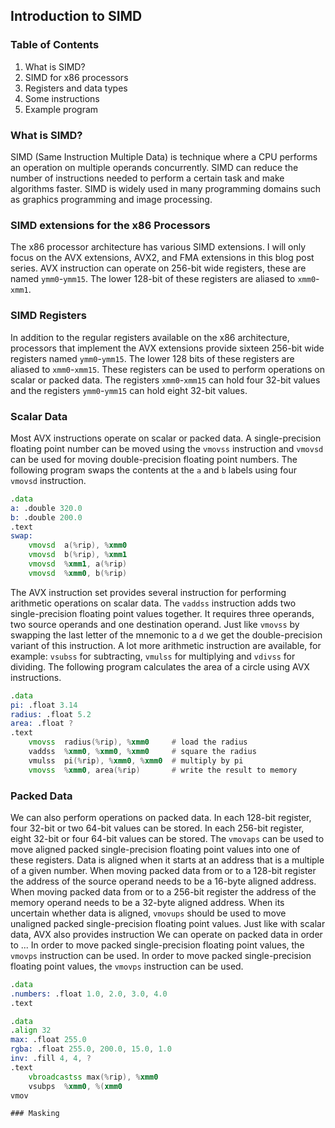 ## Introduction to SIMD
### Table of Contents
1. What is SIMD?
2. SIMD for x86 processors
3. Registers and data types
4. Some instructions
5. Example program

### What is SIMD?
SIMD (Same Instruction Multiple Data) is technique where a CPU performs an operation on multiple operands concurrently. SIMD can reduce the number of instructions needed to perform a certain task and make algorithms faster. SIMD is widely used in many programming domains such as graphics programming and image processing. 

### SIMD extensions for the x86 Processors
The x86 processor architecture has various SIMD extensions. I will only focus on the AVX extensions, AVX2, and FMA extensions in this blog post series. AVX instruction can operate on 256-bit wide registers, these are named `ymm0`-`ymm15`. The lower 128-bit of these registers are aliased to `xmm0`-`xmm1`.

### SIMD Registers
In addition to the regular registers available on the x86 architecture, processors that implement the AVX extensions provide sixteen 256-bit wide registers named `ymm0`-`ymm15`. The lower 128 bits of these registers are aliased to `xmm0`-`xmm15`. These registers can be used to perform operations on scalar or packed data. The registers `xmm0`-`xmm15` can hold four 32-bit values and the registers `ymm0`-`ymm15` can hold eight 32-bit values.

### Scalar Data
Most AVX instructions operate on scalar or packed data. A single-precision floating point number can be moved using the `vmovss` instruction and `vmovsd` can be used for moving double-precision floating point numbers. The following program swaps the contents at the `a` and `b` labels using four `vmovsd` instruction.
```asm
.data
a: .double 320.0
b: .double 200.0
.text
swap:
    vmovsd  a(%rip), %xmm0
    vmovsd  b(%rip), %xmm1
    vmovsd  %xmm1, a(%rip)
    vmovsd  %xmm0, b(%rip)
```
The AVX instruction set provides several instruction for performing arithmetic operations on scalar data. The `vaddss` instruction adds two single-precision floating point values together. It requires three operands, two source operands and one destination operand. Just like `vmovss` by swapping the last letter of the mnemonic to a `d` we get the double-precision variant of this instruction. A lot more arithmetic instruction are available, for example: `vsubss` for subtracting, `vmulss` for multiplying and `vdivss` for dividing. The following program calculates the area of a circle using AVX instructions.
```asm
.data
pi: .float 3.14
radius: .float 5.2
area: .float ?
.text
    vmovss  radius(%rip), %xmm0     # load the radius
    vaddss  %xmm0, %xmm0, %xmm0     # square the radius
    vmulss  pi(%rip), %xmm0, %xmm0  # multiply by pi
    vmovss  %xmm0, area(%rip)       # write the result to memory
```
### Packed Data
We can also perform operations on packed data. In each 128-bit register, four 32-bit or two 64-bit values can be stored. In each 256-bit register, eight 32-bit or four 64-bit values can be stored. The `vmovaps` can be used to move aligned packed single-precision floating point values into one of these registers. Data is aligned when it starts at an address that is a multiple of a given number. When moving packed data from or to a 128-bit register the address of the source operand needs to be a 16-byte aligned address. When moving packed data from or to a 256-bit register the address of the memory operand needs to be a 32-byte aligned address. When its uncertain whether data is aligned, `vmovups` should be used to move unaligned packed single-precision floating point values.
Just like with scalar data, AVX also provides instruction 
We can operate on packed data in order to ...
In order to move packed single-precision floating point values, the `vmovps` instruction can be used. In order to move packed single-precision floating point values, the `vmovps` instruction can be used.
```asm
.data
.numbers: .float 1.0, 2.0, 3.0, 4.0
.text
```

```asm
.data
.align 32
max: .float 255.0
rgba: .float 255.0, 200.0, 15.0, 1.0 
inv: .fill 4, 4, ?
.text
    vbroadcastss max(%rip), %xmm0
    vsubps  %xmm0, %(xmm0
vmov

### Masking

